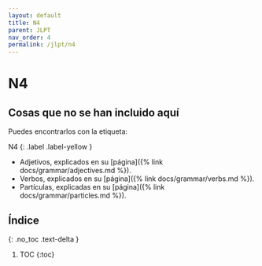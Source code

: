 ```yaml
---
layout: default
title: N4
parent: JLPT
nav_order: 4
permalink: /jlpt/n4
---
```


# N4

## Cosas que no se han incluido aquí

Puedes encontrarlos con la etiqueta:

N4
{: .label .label-yellow }

- Adjetivos, explicados en su [página]({% link docs/grammar/adjectives.md %}).
- Verbos, explicados en su [página]({% link docs/grammar/verbs.md %}).
- Partículas, explicadas en su [página]({% link docs/grammar/particles.md %}).

## Índice
{: .no_toc .text-delta }

1. TOC
{:toc}

